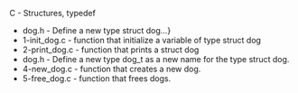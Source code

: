 C - Structures, typedef
- dog.h - Define a new type struct dog...}
- 1-init_dog.c - function that initialize a variable of type struct dog
- 2-print_dog.c - function that prints a struct dog
- dog.h - Define a new type dog_t as a new name for the type struct dog.
- 4-new_dog.c -  function that creates a new dog.
- 5-free_dog.c - function that frees dogs.

